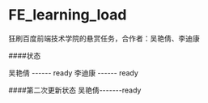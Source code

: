 ﻿# FE_learning_load
狂刷百度前端技术学院的悬赏任务，合作者：吴艳倩、李迪康

####状态

吴艳倩 ------ ready
李迪康 ------ ready




####第二次更新状态
吴艳倩-------ready